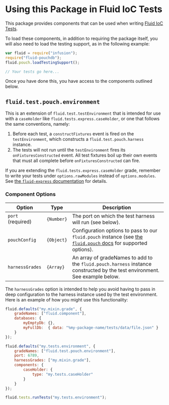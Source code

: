 # Using this Package in Fluid IoC Tests

This package provides components that can be used when writing [Fluid IoC Tests](http://docs.fluidproject.org/infusion/development/IoCTestingFramework.html).

To load these components, in addition to requiring the package itself, you will also need to load the testing support,
as in the following example:

```javascript
var fluid = require("infusion");
require("fluid-pouchdb");
fluid.pouch.loadTestingSupport();

// Your tests go here...

```

Once you have done this, you have access to the components outlined below.

## `fluid.test.pouch.environment`

This is an extension of `fluid.test.testEnvironment` that is intended for use with a `caseHolder` like
`fluid.tests.express.caseHolder`, or one that follows the same conventions, namely:

1. Before each test, a `constructFixtures` event is fired on the `testEnvironment`, which constructs a
   `fluid.test.pouch.harness` instance.
2. The tests will not run until the `testEnvironment` fires its `onFixturesConstructed` event.  All test fixtures boil
   up their own events that must all complete before `onFixturesConstructed` can fire.

If you are extending the `fluid.tests.express.caseHolder` grade, remember to write your tests under  `options.rawModules`
instead of `options.modules`.  See [the `fluid-express` documentation](https://github.com/the-t-in-rtf/fluid-express/) for
details.

### Component Options

| Option            | Type       | Description |
| ----------------- | ---------- | ----------- |
| `port` (required) | `{Number}` | The port on which the test harness will run (see below). |
| `pouchConfig`     | `{Object}` | Configuration options to pass to our `fluid.pouch` instance (see [the `fluid.pouch` docs](pouch-component.md) for supported options). |
| `harnessGrades`   | `{Array}`  | An array of gradeNames to add to the `fluid.pouch.harness` instance constructed by the test environment. See example below. |

The `harnessGrades` option is intended to help you avoid having to pass in deep configuration to the harness instance
used by the test environment.  Here is an example of how you might use this functionality:

```javascript
fluid.defaults("my.mixin.grade", {
    gradeNames: ["fluid.component"],
    databases: {
        myEmptyDb: {},
        myFullDb:  { data: "%my-package-name/tests/data/file.json" }
    }
});

fluid.defaults("my.tests.environment", {
    gradeNames: ["fluid.test.pouch.environment"],
    port: 6789,
    harnessGrades: ["my.mixin.grade"],
    components: {
        caseHolder: {
            type: "my.tests.caseHolder"
        }
    }
});

fluid.tests.runTests("my.tests.environment");
```
